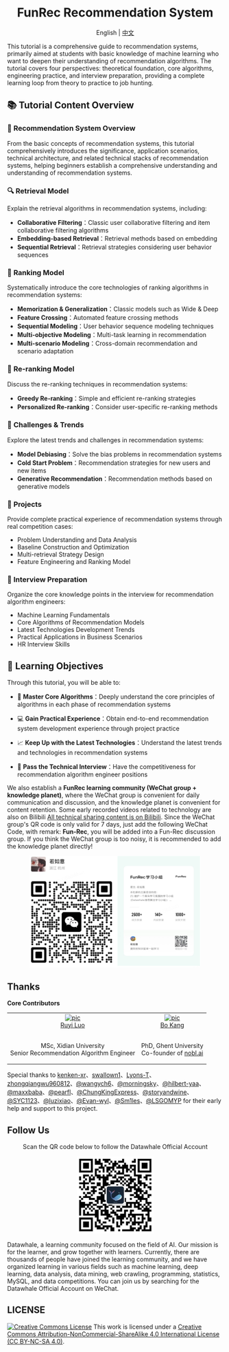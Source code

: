 <div align=center>
  <h1>FunRec Recommendation System</h1>
</div>
<div align="center">

English | [中文](./README.md)

</div>

This tutorial is a comprehensive guide to recommendation systems, primarily aimed at students with basic knowledge of machine learning who want to deepen their understanding of recommendation algorithms. The tutorial covers four perspectives: theoretical foundation, core algorithms, engineering practice, and interview preparation, providing a complete learning loop from theory to practice to job hunting.

## 📚 Tutorial Content Overview

### 🎯 **Recommendation System Overview**
From the basic concepts of recommendation systems, this tutorial comprehensively introduces the significance, application scenarios, technical architecture, and related technical stacks of recommendation systems, helping beginners establish a comprehensive understanding and understanding of recommendation systems.

### 🔍 **Retrieval Model**
Explain the retrieval algorithms in recommendation systems, including:
- **Collaborative Filtering**：Classic user collaborative filtering and item collaborative filtering algorithms
- **Embedding-based Retrieval**：Retrieval methods based on embedding
- **Sequential Retrieval**：Retrieval strategies considering user behavior sequences

### 🎯 **Ranking Model**
Systematically introduce the core technologies of ranking algorithms in recommendation systems:

- **Memorization & Generalization**：Classic models such as Wide & Deep
- **Feature Crossing**：Automated feature crossing methods
- **Sequential Modeling**：User behavior sequence modeling techniques
- **Multi-objective Modeling**：Multi-task learning in recommendation
- **Multi-scenario Modeling**：Cross-domain recommendation and scenario adaptation

### 🔄 **Re-ranking Model**
Discuss the re-ranking techniques in recommendation systems:
- **Greedy Re-ranking**：Simple and efficient re-ranking strategies
- **Personalized Re-ranking**：Consider user-specific re-ranking methods

### 🚀 **Challenges & Trends** 
Explore the latest trends and challenges in recommendation systems:

- **Model Debiasing**：Solve the bias problems in recommendation systems
- **Cold Start Problem**：Recommendation strategies for new users and new items
- **Generative Recommendation**：Recommendation methods based on generative models

### 💼 **Projects**
Provide complete practical experience of recommendation systems through real competition cases:
- Problem Understanding and Data Analysis
- Baseline Construction and Optimization
- Multi-retrieval Strategy Design
- Feature Engineering and Ranking Model

### 🎤 **Interview Preparation**
Organize the core knowledge points in the interview for recommendation algorithm engineers:
- Machine Learning Fundamentals
- Core Algorithms of Recommendation Models
- Latest Technologies Development Trends
- Practical Applications in Business Scenarios 
- HR Interview Skills

## 🎯 **Learning Objectives**

Through this tutorial, you will be able to:
- 🔧 **Master Core Algorithms**：Deeply understand the core principles of algorithms in each phase of recommendation systems

- 💻 **Gain Practical Experience**：Obtain end-to-end recommendation system development experience through project practice
- 📈 **Keep Up with the Latest Technologies**：Understand the latest trends and technologies in recommendation systems
- 🎯 **Pass the Technical Interview**：Have the competitiveness for recommendation algorithm engineer positions

We also establish a **FunRec learning community (WeChat group + knowledge planet)**, where the WeChat group is convenient for daily communication and discussion, and the knowledge planet is convenient for content retention. Some early recorded videos related to technology are also on Bilibili [All technical sharing content is on Bilibili](https://space.bilibili.com/431850986/channel/collectiondetail?sid=339597). Since the WeChat group's QR code is only valid for 7 days, just add the following WeChat Code, with remark: **Fun-Rec**, you will be added into a Fun-Rec discussion group. If you think the WeChat group is too noisy, it is recommended to add the knowledge planet directly!

<div align=center> 
<img src="imgs/join_community.png" alt="image-20220408193745249" width="400px";" />
</div>


## Thanks
**Core Contributors**

<table border="0">
  <tbody>
    <tr align="center" >
      <td>
         <a href="https://github.com/ruyiluo"><img width="70" height="70" src="https://github.com/ruyiluo.png?s=40" alt="pic"></a><br>
         <a href="https://github.com/ruyiluo">Ruyi Luo</a> 
        <p><br> MSc, Xidian University <br> Senior Recommendation Algorithm Engineer </p>
      </td>
      <td>
         <a href="https://github.com/bokang-ugent"><img width="70" height="70" src="https://github.com/bokang-ugent.png?s=40" alt="pic"></a><br>
         <a href="https://bokang.io">Bo Kang</a> 
        <p><br> PhD, Ghent University <br> Co-founder of <a href="https://nobl.ai/">nobl.ai</a> </p>
      </td>
    </tr>
  </tbody>
</table>

Special thanks to [kenken-xr](https://github.com/kenken-xr)、[swallown1](https://github.com/swallown1)、[Lyons-T](https://github.com/Lyons-T)、[zhongqiangwu960812](https://github.com/zhongqiangwu960812)、[@wangych6](https://github.com/wangych6)、[@morningsky](https://github.com/morningsky)、[@hilbert-yaa](https://github.com/hilbert-yaa)、[@maxxbaba](https://github.com/maxxbaba)、[@pearfl](https://github.com/pearfl)、[@ChungKingExpress](https://github.com/ChungKingExpress)、[@storyandwine](https://github.com/storyandwine)、[@SYC1123](https://github.com/SYC1123)、[@luzixiao](https://github.com/luzixiao)、[@Evan-wyl](https://github.com/Evan-wyl)、[@Sm1les](https://github.com/Sm1les)、[@LSGOMYP](https://github.com/LSGOMYP) for their early help and support to this project.


## Follow Us
<div align=center>
<p>Scan the QR code below to follow the Datawhale Official Account</p>
<img src="imgs/datawhale_qrcode.jpg" width = "180" height = "180">
</div>

Datawhale, a learning community focused on the field of AI. Our mission is for the learner, and grow together with learners. Currently, there are thousands of people have joined the learning community, and we have organized learning in various fields such as machine learning, deep learning, data analysis, data mining, web crawling, programming, statistics, MySQL, and data competitions. You can join us by searching for the Datawhale Official Account on WeChat.


## LICENSE
<a rel="license" href="http://creativecommons.org/licenses/by-nc-sa/4.0/"><img alt="Creative Commons License" style="border-width:0" src="https://img.shields.io/badge/license-CC%20BY--NC--SA%204.0-lightgrey" /></a>
This work is licensed under a <a rel="license" href="http://creativecommons.org/licenses/by-nc-sa/4.0/">Creative Commons Attribution-NonCommercial-ShareAlike 4.0 International License (CC BY-NC-SA 4.0)</a>.
